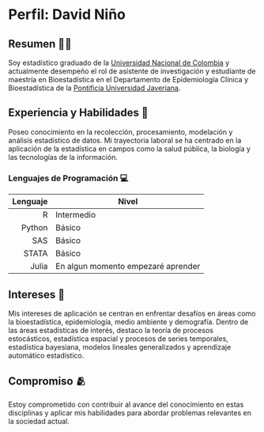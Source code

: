 # Perfil: David Niño

## Resumen 👨‍💼

Soy estadístico graduado de la [Universidad Nacional de Colombia](https://unal.edu.co/) y actualmente desempeño el rol de asistente de investigación y estudiante de maestría en Bioestadística en el Departamento de Epidemiología Clínica y Bioestadística de la [Pontificia Universidad Javeriana](https://www.javeriana.edu.co/).

## Experiencia y Habilidades 🧰

Poseo conocimiento en la recolección, procesamiento, modelación y análisis estadístico de datos. Mi trayectoria laboral se ha centrado en la aplicación de la estadística en campos como la salud pública, la biología y las tecnologías de la información.

### Lenguajes de Programación :computer:

| Lenguaje | Nivel |
|-----:|-----------|
| R | Intermedio |
| Python | Básico |
| SAS | Básico |
|STATA | Básico |
|Julia | En algun momento empezaré aprender |

## Intereses 🤟

Mis intereses de aplicación se centran en enfrentar desafíos en áreas como la bioestadística, epidemiología, medio ambiente y demografía. Dentro de las áreas estadísticas de interés, destaco la teoría de procesos estocásticos, estadística espacial y procesos de series temporales, estadística bayesiana, modelos lineales generalizados y aprendizaje automático estadístico.

## Compromiso 🫂

Estoy comprometido con contribuir al avance del conocimiento en estas disciplinas y aplicar mis habilidades para abordar problemas relevantes en la sociedad actual.
